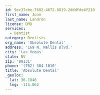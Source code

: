 ```yaml
---
id: 9ec37cbe-7682-4672-8819-2dddfde4f210
first_name: Joan
last_name: Landron
license: DMD
services:
  - Dentist
category: Dentists
org_name: 'Absolute Dental'
address: '169 N. Nellis Blvd.'
city: 'Las Vegas'
state: NV
zip: '89131'
phone: '(702) 384-1010'
title: 'Absolute Dental'
_geoloc:
  lat: 36.1846
  lng: -115.062
---
```


